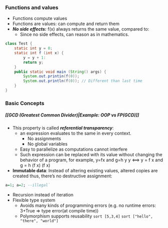 ### Functions and values
- Functions compute values
- Functions are values: can compute and return them
- _**No side effects:**_ f(x) always returns the same value, compared to: 
	- Since no side effects, can reason as in mathematics. 
``` java
class Test {  
	static int y = 0;
	static int f (int x) {
		y = y + 1:
		return y;
	}
	public static void main (String() args) {
		System.out.printin(f(0));
		System.out.println(f(0)); // Different than last time
	}
}
```
### Basic Concepts 
##### [[GCD (Greatest Common Divider)|Example: OOP vs FP(GCD)]]
- This property is called **_referential transparency_**:
	- an expression evaluates to the same in every context.
		- No assignments  
		- No global variables
	- Easy to parallelize as computations cannot interfere
	- Such expression can be replaced with its value without changing the behavior of a program, for example,
		y=fx and g=h y y  <==> y = f x and g = h (f x) (f x)
- **Immutable data**: Instead of altering existing values, altered copies are created thus, there’s no destructive assignment:
```haskell
a=1; a=2; --illegal`
``` 
- Recursion instead of iteration
- Flexible type system
	- Avoids many kinds of programming errors (e.g. no runtime errors: 3+True => type error(at compile time))
	- Polymorphism supports reusability
		`sort [5,3,4]` 
		`sort ["hello", "there", "world"]`

